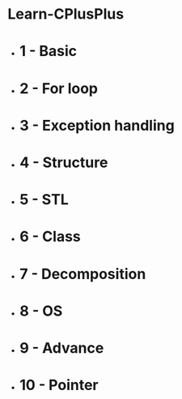 # Learn-CPlusPlus

- # 1 - Basic
- # 2 - For loop
- # 3 - Exception handling
- # 4 - Structure
- # 5 - STL
- # 6 - Class
- # 7 - Decomposition
- # 8 - OS
- # 9 - Advance
- # 10 - Pointer